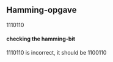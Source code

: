 ## Hamming-opgave

1110110

#### checking the hamming-bit

1110110 is incorrect, it should be 1100110